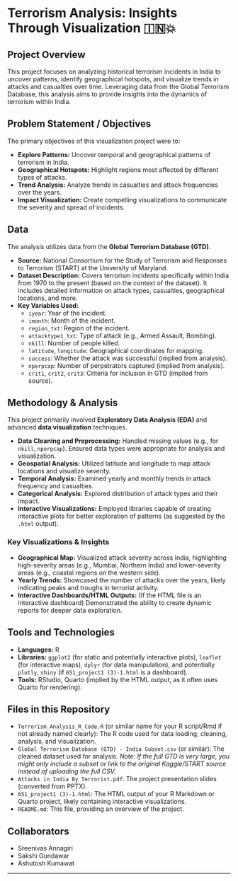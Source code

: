 # Terrorism Analysis: Insights Through Visualization 🇮🇳💥

## Project Overview

This project focuses on analyzing historical terrorism incidents in India to uncover patterns, identify geographical hotspots, and visualize trends in attacks and casualties over time. Leveraging data from the Global Terrorism Database, this analysis aims to provide insights into the dynamics of terrorism within India.

## Problem Statement / Objectives

The primary objectives of this visualization project were to:

* **Explore Patterns:** Uncover temporal and geographical patterns of terrorism in India.
* **Geographical Hotspots:** Highlight regions most affected by different types of attacks.
* **Trend Analysis:** Analyze trends in casualties and attack frequencies over the years.
* **Impact Visualization:** Create compelling visualizations to communicate the severity and spread of incidents.

## Data

The analysis utilizes data from the **Global Terrorism Database (GTD)**.

* **Source:** National Consortium for the Study of Terrorism and Responses to Terrorism (START) at the University of Maryland.
* **Dataset Description:** Covers terrorism incidents specifically within India from 1970 to the present (based on the context of the dataset). It includes detailed information on attack types, casualties, geographical locations, and more.
* **Key Variables Used:**
    * `iyear`: Year of the incident.
    * `imonth`: Month of the incident.
    * `region_txt`: Region of the incident.
    * `attacktype1_txt`: Type of attack (e.g., Armed Assault, Bombing).
    * `nkill`: Number of people killed.
    * `latitude`, `longitude`: Geographical coordinates for mapping.
    * `success`: Whether the attack was successful (implied from analysis).
    * `nperpcap`: Number of perpetrators captured (implied from analysis).
    * `crit1`, `crit2`, `crit3`: Criteria for inclusion in GTD (implied from source).

## Methodology & Analysis

This project primarily involved **Exploratory Data Analysis (EDA)** and advanced **data visualization** techniques.

* **Data Cleaning and Preprocessing:** Handled missing values (e.g., for `nkill`, `nperpcap`). Ensured data types were appropriate for analysis and visualization.
* **Geospatial Analysis:** Utilized latitude and longitude to map attack locations and visualize severity.
* **Temporal Analysis:** Examined yearly and monthly trends in attack frequency and casualties.
* **Categorical Analysis:** Explored distribution of attack types and their impact.
* **Interactive Visualizations:** Employed libraries capable of creating interactive plots for better exploration of patterns (as suggested by the `.html` output).

### Key Visualizations & Insights

* **Geographical Map:** Visualized attack severity across India, highlighting high-severity areas (e.g., Mumbai, Northern India) and lower-severity areas (e.g., coastal regions on the western side).
* **Yearly Trends:** Showcased the number of attacks over the years, likely indicating peaks and troughs in terrorist activity.
* **Interactive Dashboards/HTML Outputs:** (If the HTML file is an interactive dashboard) Demonstrated the ability to create dynamic reports for deeper data exploration.

## Tools and Technologies

* **Languages:** R
* **Libraries:** `ggplot2` (for static and potentially interactive plots), `leaflet` (for interactive maps), `dplyr` (for data manipulation), and potentially `plotly`, `shiny` (if `651_project1 (3)-1.html` is a dashboard).
* **Tools:** RStudio, Quarto (implied by the HTML output, as it often uses Quarto for rendering).

## Files in this Repository

* `Terrorism_Analysis_R_Code.R` (or similar name for your R script/Rmd if not already named clearly): The R code used for data loading, cleaning, analysis, and visualization.
* `Global Terrorism Database (GTD) - India Subset.csv` (or similar): The cleaned dataset used for analysis. *Note: If the full GTD is very large, you might only include a subset or link to the original Kaggle/START source instead of uploading the full CSV.*
* `Attacks in India By Terrorist.pdf`: The project presentation slides (converted from PPTX).
* `651_project1 (3)-1.html`: The HTML output of your R Markdown or Quarto project, likely containing interactive visualizations.
* `README.md`: This file, providing an overview of the project.

## Collaborators

* Sreenivas Annagiri
* Sakshi Gundawar
* Ashutosh Kumawat

---
